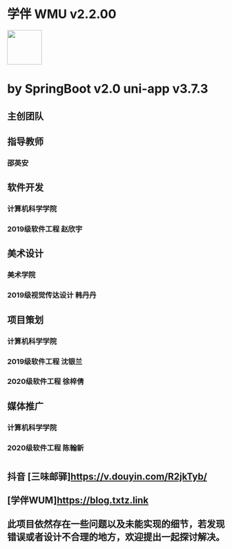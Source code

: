 # 学伴 WMU v2.2.00
<img src="http://49.232.23.79:8081/book.png" width = "80" height = "80"  align=center /><br>
# by SpringBoot v2.0 uni-app v3.7.3
## 主创团队
## 指导教师
### 邵英安
## 软件开发
### 计算机科学学院
### 2019级软件工程 赵欣宇
## 美术设计
### 美术学院
### 2019级视觉传达设计 韩丹丹
## 项目策划
### 计算机科学学院
### 2019级软件工程 沈银兰
### 2020级软件工程 徐梓倩
## 媒体推广
### 计算机科学学院
### 2020级软件工程 陈翰新
#
## 抖音 [三味邮驿]<https://v.douyin.com/R2jkTyb/> <br><br>[学伴WUM]<https://blog.txtz.link> <br><br>此项目依然存在一些问题以及未能实现的细节，若发现错误或者设计不合理的地方，欢迎提出一起探讨解决。
